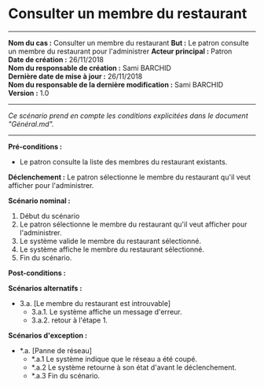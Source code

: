 # Consulter un membre du restaurant

------

**Nom du cas :** Consulter un membre du restaurant
**But :** Le patron consulte un membre du restaurant pour l'administrer
**Acteur principal :** Patron  
**Date de création :** 26/11/2018  
**Nom du responsable de création :** Sami BARCHID  
**Dernière date de mise à jour :** 26/11/2018  
**Nom du responsable de la dernière modification :** Sami BARCHID  
**Version :** 1.0

------

*Ce scénario prend en compte les conditions explicitées dans le document "Général.md".*

------

**Pré-conditions :**
- Le patron consulte la liste des membres du restaurant existants.

**Déclenchement :**
Le patron sélectionne le membre du restaurant qu'il veut afficher pour l'administrer.

**Scénario nominal :**
1. Début du scénario
2. Le patron sélectionne le membre du restaurant qu'il veut afficher pour l'administrer.
3. Le système valide le membre du restaurant sélectionné.
4. Le système affiche le membre du restaurant sélectionné.
5. Fin du scénario.

**Post-conditions :**


**Scénarios alternatifs :**
- 3.a. [Le membre du restaurant est introuvable]
	- 3.a.1. Le système affiche un message d'erreur.
	- 3.a.2. retour à l'étape 1.

**Scénarios d'exception :**
- \*.a. [Panne de réseau]
	- \*.a.1 Le système indique que le réseau a été coupé.
	- \*.a.2 Le système retourne à son état d'avant le déclenchement.
	- \*.a.3 Fin du scénario.
